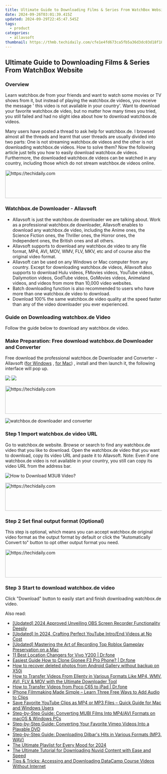```yaml
---
title: Ultimate Guide to Downloading Films & Series From WatchBox Website
date: 2024-09-26T03:01:39.415Z
updated: 2024-09-29T22:45:47.545Z
tags:
  - product
categories:
  - allavsoft
thumbnail: https://thmb.techidaily.com/cfe1e4fd673ca5fb5a36d3dc03d18f188db6311040ef6f07e920236b71a10c10.jpg
---
```


## Ultimate Guide to Downloading Films & Series From WatchBox Website

### Overview

Learn watchbox.de from your friends and want to watch some movies or TV shows from it, but instead of playing the watchbox.de videos, you receive the message ' this video is not available in your country'. Want to download your favorite watchbox.de video, but no matter how many times you tried, you still failed and had no slight idea about how to download watchbox.de videos.

Many users have posted a thread to ask help for watchbox.de. I browsed almost all the threads and learnt that user threads are usually divided into two parts: One is not streaming watchbox.de videos and the other is not downloading watchbox.de videos. How to solve them? Now the following article just tells you how to easily download watchbox.de videos. Furthermore, the downloaded watchbox.de videos can be watched in any country, including those which do not stream watchbox.de videos online.

<!-- affiliate ads begin -->
<a href="https://aligracehair.sjv.io/c/5597632/1896560/19272" target="_top" id="1896560">
  <img src="//a.impactradius-go.com/display-ad/19272-1896560" border="0" alt="https://techidaily.com" width="728" height="90"/>
</a>
<img height="0" width="0" src="https://aligracehair.sjv.io/i/5597632/1896560/19272" style="position:absolute;visibility:hidden;" border="0" />
<!-- affiliate ads end -->

### Watchbox.de Downloader - Allavsoft

* Allavsoft is just the watchbox.de downloader we are talking about. Work as a professional watchbox.de downloader, Allavsoft enables to download any watchbox.de video, including the Anime ones, the Science Fiction ones, the Thriller ones, the Horror ones, the Independent ones, the British ones and all others.
* Allavsoft supports to download any watchbox.de video to any file format, MP4, AVI, MOV, WMV, FLV, MKV, etc and of course also the original video format.
* Allavsoft can be used on any Windows or Mac computer from any country. Except for downloading watchbox.de videos, Allavsoft also supports to download Hulu videos, FMovies videos, YouTube videos, Dailymotion videos, GodTube videos, GoMovies videos, Animeland videos, and videos from more than 10,000 video websites.
* Batch downloading function is also recommended to users who have more than one watchbox.de video to download.
* Download 100% the same watchbox.de video quality at the speed faster than any of the video downloader you ever experienced.

### Guide on Downloading watchbox.de Video

Follow the guide below to download any watchbox.de video.

### Make Preparation: Free download watchbox.de Downloader and Converter

Free download the professional watchbox.de Downloader and Converter - Allavsoft ([for Windows](https://tools.techidaily.com/allavsoft/products/) , [for Mac](https://tools.techidaily.com/allavsoft/products/)) , install and then launch it, the following interface will pop up.

[![](https://www.allavsoft.com/how-to/../images/how-to/free-download-win.jpg)](https://tools.techidaily.com/allavsoft/products/) [![](https://www.allavsoft.com/how-to/../images/how-to/free-download-mac.jpg)](https://tools.techidaily.com/allavsoft/products/)

<!-- affiliate ads begin -->
<a href="https://appsumo.8odi.net/c/5597632/2144283/7443" target="_top" id="2144283">
  <img src="//a.impactradius-go.com/display-ad/7443-2144283" border="0" alt="https://techidaily.com" width="600" height="90"/>
</a>
<img height="0" width="0" src="https://appsumo.8odi.net/i/5597632/2144283/7443" style="position:absolute;visibility:hidden;" border="0" />
<!-- affiliate ads end -->

![watchbox.de downloader and converter](https://www.allavsoft.com/how-to/../images/allavsoft/screen-shot-600.jpg)

### Step 1 Import watchbox.de video URL

Go to watchbox.de website. Browse or search to find any watchbox.de video that you like to download. Open the watchbox.de video that you want to download, copy its video URL and paste it to Allavsoft. Note: Even if one watchbox.de video is not available in your country, you still can copy its video URL from the address bar.

![How to Download M3U8 Video?](https://www.allavsoft.com/how-to/../images/how-to/download-rtmp-video/download-rtmp-video.jpg)

<!-- affiliate ads begin -->
<a href="https://laganoo.pxf.io/c/5597632/1657399/16446" target="_top" id="1657399">
  <img src="//a.impactradius-go.com/display-ad/16446-1657399" border="0" alt="https://techidaily.com" width="728" height="90"/>
</a>
<img height="0" width="0" src="https://laganoo.pxf.io/i/5597632/1657399/16446" style="position:absolute;visibility:hidden;" border="0" />
<!-- affiliate ads end -->

### Step 2 Set final output format (Optional)

This step is optional, which means you can accept watchbox.de original video format as the output format by default or click the "Automatically Convert to" button to opt other output format you need.

<!-- affiliate ads begin -->
<a href="https://appsumo.8odi.net/c/5597632/2068425/7443" target="_top" id="2068425">
  <img src="//a.impactradius-go.com/display-ad/7443-2068425" border="0" alt="https://techidaily.com" width="728" height="90"/>
</a>
<img height="0" width="0" src="https://appsumo.8odi.net/i/5597632/2068425/7443" style="position:absolute;visibility:hidden;" border="0" />
<!-- affiliate ads end -->

### Step 3 Start to download watchbox.de video

Click "Download" button to easily start and finish downloading watchbox.de video.

<ins class="adsbygoogle"
     style="display:block"
     data-ad-format="autorelaxed"
     data-ad-client="ca-pub-7571918770474297"
     data-ad-slot="1223367746"></ins>

<ins class="adsbygoogle"
     style="display:block"
     data-ad-client="ca-pub-7571918770474297"
     data-ad-slot="8358498916"
     data-ad-format="auto"
     data-full-width-responsive="true"></ins>

<span class="atpl-alsoreadstyle">Also read:</span>
<div><ul>
<li><a href="https://desktop-recording.techidaily.com/updated-2024-approved-unveiling-obs-screen-recorder-functionality-deeply/"><u>[Updated] 2024 Approved Unveiling OBS Screen Recorder Functionality Deeply</u></a></li>
<li><a href="https://youtube-lab.techidaily.com/ed-in-2024-crafting-perfect-youtube-introend-videos-at-no-cost/"><u>[Updated] In 2024, Crafting Perfect YouTube Intro/End Videos at No Cost</u></a></li>
<li><a href="https://screen-video-capture.techidaily.com/updated-mastering-the-art-of-recording-top-roblox-gameplay-preservation-on-a-mac/"><u>[Updated] Mastering the Art of Recording Top Roblox Gameplay Preservation on a Mac</u></a></li>
<li><a href="https://location-fake.techidaily.com/11-best-location-changers-for-vivo-y200-drfone-by-drfone-virtual-android/"><u>11 Best Location Changers for Vivo Y200 | Dr.fone</u></a></li>
<li><a href="https://blog-min.techidaily.com/easiest-guide-how-to-clone-gionee-f3-pro-phone-drfone-by-drfone-transfer-from-android-transfer-from-android/"><u>Easiest Guide How to Clone Gionee F3 Pro Phone? | Dr.fone</u></a></li>
<li><a href="https://blog-min.techidaily.com/how-to-recover-deleted-photos-from-android-gallery-without-backup-on-x50i-by-stellar-photo-recovery-android-mobile-photo-recover/"><u>How to recover deleted photos from Android Gallery without backup on X50i</u></a></li>
<li><a href="https://discover-comparisons.techidaily.com/how-to-transfer-videos-from-ellentv-in-various-formats-like-mp4-wmv-avi-flv-and-mov-with-the-ultimate-downloader-tool/"><u>How to Transfer Videos From Ellentv in Various Formats Like MP4, WMV, AVI, FLV & MOV with the Ultimate Downloader Tool</u></a></li>
<li><a href="https://android-transfer.techidaily.com/how-to-transfer-videos-from-poco-c65-to-ipad-drfone-by-drfone-transfer-from-android-transfer-from-android/"><u>How to Transfer Videos from Poco C65 to iPad | Dr.fone</u></a></li>
<li><a href="https://vp-tips.techidaily.com/iphone-filmmaking-made-simple-learn-three-free-ways-to-add-audio-to-clips/"><u>IPhone Filmmaking Made Simple – Learn Three Free Ways to Add Audio to Clips</u></a></li>
<li><a href="https://discover-comparisons.techidaily.com/save-favorite-youtube-clips-as-mp4-or-mp3-files-quick-guide-for-mac-and-windows-users/"><u>Save Favorite YouTube Clips as MP4 or MP3 Files – Quick Guide for Mac and Windows Users</u></a></li>
<li><a href="https://discover-comparisons.techidaily.com/step-by-step-guide-converting-mubi-films-into-mp4avi-formats-on-macos-and-windows-pcs/"><u>Step-by-Step Guide: Converting MUBI Films Into MP4/AVI Formats on macOS & Windows PCs</u></a></li>
<li><a href="https://discover-comparisons.techidaily.com/step-by-step-guide-converting-your-favorite-vimeo-videos-into-a-playable-dvd/"><u>Step-by-Step Guide: Converting Your Favorite Vimeo Videos Into a Playable DVD</u></a></li>
<li><a href="https://discover-comparisons.techidaily.com/step-by-step-guide-downloading-dilbars-hits-in-various-formats-mp3-wav/"><u>Step-by-Step Guide: Downloading Dilbar's Hits in Various Formats (MP3, WAV)</u></a></li>
<li><a href="https://remote-screen-capture.techidaily.com/the-ultimate-playlist-for-every-mood-for-2024/"><u>The Ultimate Playlist for Every Mood for 2024</u></a></li>
<li><a href="https://discover-comparisons.techidaily.com/the-ultimate-tutorial-for-downloading-nuvid-content-with-ease-and-speed/"><u>The Ultimate Tutorial for Downloading Nuvid Content with Ease and Speed</u></a></li>
<li><a href="https://discover-comparisons.techidaily.com/tips-and-tricks-accessing-and-downloading-datacamp-course-videos-without-internet/"><u>Tips & Tricks: Accessing and Downloading DataCamp Course Videos Without Internet</u></a></li>
</ul></div>


